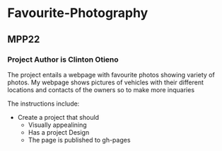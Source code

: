 # Favourite-Photography
## MPP22

### Project Author is Clinton Otieno

The project entails a webpage with favourite photos showing variety of photos.
My webpage shows pictures of vehicles with their different locations and contacts of the owners so to make more inquaries


The instructions include: 
  - Create a project that should 
    - Visually appealining 
    - Has a project Design
    - The page is published to gh-pages
